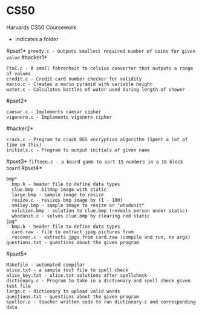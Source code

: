 # CS50
Harvards CS50 Coursework

* indicates a folder

#pset1*
  `greedy.c - Outputs smallest required number of coins for given value`
#hacker1*
  ```
  FtoC.c - A small fahrenheit to celsius converter that outputs a range of values
  credit.c - Credit card number checker for validity
  mario.c - Creates a mario pyramid with variable height
  water.c - Calculates bottles of water used during length of shower
  ```
#pset2*
  ```
  caesar.c - Implements caesar cipher
  vigenere.c - Implements vigenere cipher
  ```
#hacker2*
  ```
  crack.c - Program to crack DES encryption algorithm (Spent a lot of time on this)
  initials.c - Program to output initials of given name
  ```
#pset3*
  `fifteen.c - a board game to sort 15 numbers in a 16 block board`
#pset4*
  ```
  bmp*
    bmp.h - header file to define data types
    clue.bmp - bitmap image with static
    large.bmp - sample image to resize
    resize.c - resizes bmp image by (1 - 100)
    smiley.bmp - sample image to resize or "whodunit"
    solution.bmp - solution to clue.bmp (reveals person under static)
    whodunit.c - solves clue.bmp by clearing red static
  jpg*
    bmp.h - header file to define data types
    card.raw - file to extract jpeg pictures from
    recover.c - extracts jpgs from card.raw (compile and run, no args)
  questions.txt - questions about the given program
  ```
#pset5*
  ```
  Makefile - automated compilar
  alice.txt - a sample text file to spell check
  alice_key.txt - alice.txt solutions after spellcheck
  dictionary.c - Program to take in a dictionary and spell check given text file
  large.c - dictionary to upload valid words
  questions.txt - questions about the given program
  speller.c - teacher written code to run dictionary.c and corresponding data
  ```

